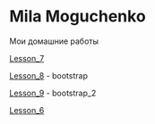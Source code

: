 # Mila Moguchenko

Мои домашние работы

[Lesson_7](https://linca78.github.io/Lesson_7/index.html "домашка") 

[Lesson_8](https://linca78.github.io/Lesson_8/lesson8/index.html "домашка") - bootstrap

[Lesson_9](https://linca78.github.io/Lesson_9/index.html "домашка") - bootstrap_2

[Lesson_6](https://linca78.github.io/Lesson_6/index.html "домашка")
